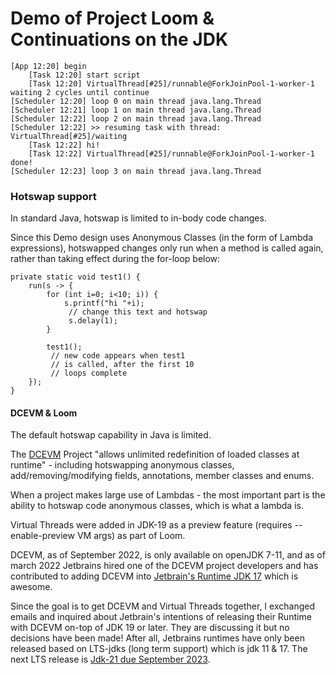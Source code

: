 # Demo of Project Loom & Continuations on the JDK

```
[App 12:20] begin
	[Task 12:20] start script
	[Task 12:20] VirtualThread[#25]/runnable@ForkJoinPool-1-worker-1 waiting 2 cycles until continue
[Scheduler 12:20] loop 0 on main thread java.lang.Thread
[Scheduler 12:21] loop 1 on main thread java.lang.Thread
[Scheduler 12:22] loop 2 on main thread java.lang.Thread
[Scheduler 12:22] >> resuming task with thread: VirtualThread[#25]/waiting
	[Task 12:22] hi!
	[Task 12:22] VirtualThread[#25]/runnable@ForkJoinPool-1-worker-1 done!
[Scheduler 12:23] loop 3 on main thread java.lang.Thread
```

### Hotswap support

In standard Java, hotswap is limited to in-body code changes. 

Since this Demo design uses Anonymous Classes (in the form of Lambda expressions), hotswapped changes only run when a method is called again, rather than taking effect during the for-loop below:
```
private static void test1() {
    run(s -> {
        for (int i=0; i<10; i)) {
            s.printf("hi "+i);
             // change this text and hotswap
             s.delay(1);
        }
        
        test1();
         // new code appears when test1 
         // is called, after the first 10
         // loops complete
    });
}
```


#### DCEVM & Loom
The default hotswap capability in Java is limited. 

The [DCEVM](https://dcevm.github.io/) Project "allows unlimited redefinition of loaded classes at runtime" - including hotswapping anonymous classes, add/removing/modifying fields, annotations, member classes and enums. 

When a project makes large use of Lambdas - the most important part is the ability to hotswap code anonymous classes, which is what a lambda is.

Virtual Threads were added in JDK-19 as a preview feature (requires --enable-preview VM args) as part of Loom. 

DCEVM, as of September 2022, is only available on openJDK 7-11, and as of march 2022 Jetbrains hired one of the DCEVM project developers and has contributed to adding DCEVM into [Jetbrain's Runtime JDK 17](https://github.com/JetBrains/JetBrainsRuntime/releases) which is awesome. 

Since the goal is to get DCEVM and Virtual Threads together, I exchanged emails and inquired about Jetbrain's intentions of releasing their Runtime with DCEVM on-top of JDK 19 or later. They are discussing it but no decisions have been made! After all, Jetbrains runtimes have only been released based on LTS-jdks (long term support) which is jdk 11 & 17. The next LTS release is [Jdk-21 due September 2023](https://www.java.com/releases/). 
